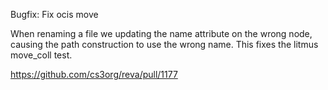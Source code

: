 Bugfix: Fix ocis move

When renaming a file we updating the name attribute on the wrong node, causing the path construction to use the wrong name. This fixes the litmus move_coll test.

https://github.com/cs3org/reva/pull/1177